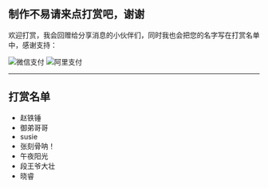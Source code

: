 
## 制作不易请来点打赏吧，谢谢

欢迎打赏，我会回赠给分享消息的小伙伴们，同时我也会把您的名字写在打赏名单中，感谢支持：

![微信支付](./images/wechat_payment.png)
![阿里支付](./images/ali_payment.jpg)

----

## 打赏名单

* 赵铁锤
* 御弟哥哥
* susie
* 张刻骨呐！
* 午夜阳光
* 段王爷大壮
* 晓睿
